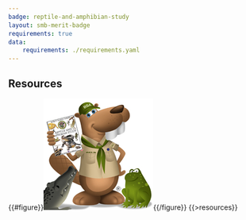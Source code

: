 ```yaml
---
badge: reptile-and-amphibian-study
layout: smb-merit-badge
requirements: true
data:
    requirements: ./requirements.yaml
---
```


## Resources

{{#figure}}<img src="reptile-and-amphibian-study-bucky.jpg" class="W(100%)" />{{/figure}}
{{>resources}}
